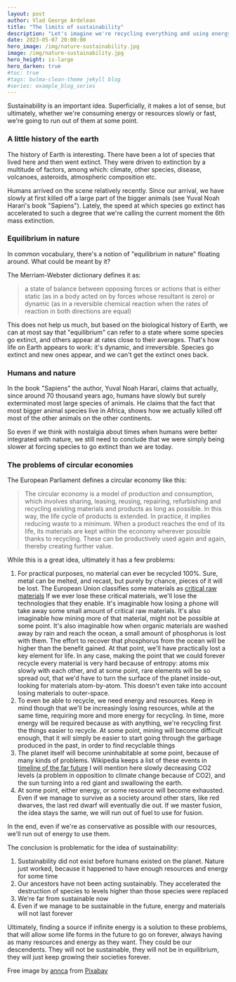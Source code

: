 ```yaml
---
layout: post
author: Vlad George Ardelean
title: "The limits of sustainability"
description: "Let's imagine we're recycling everything and using energy with maximum efficiency. Now what?"
date: 2023-05-07 20:00:00
hero_image: /img/nature-sustainability.jpg
image: /img/nature-sustainability.jpg
hero_height: is-large
hero_darken: true
#toc: true
#tags: bulma-clean-theme jekyll blog
#series: example_blog_series
---
```

Sustainability is an important idea. Superficially, 
it makes a lot of sense, but ultimately, whether we're 
consuming energy or resources slowly or fast,
we're going to run out of them at some point.

### A little history of the earth
The history of Earth is interesting. There have been 
a lot of species that lived here and then went extinct.
They were driven to extinction by a multitude of factors,
among which: climate, other species, disease, volcanoes,
asteroids, atmospheric composition etc.

Humans arrived on the scene relatively recently. Since
our arrival, we have slowly at first killed off a large
part of the bigger animals (see Yuval Noah Harari's book 
"Sapiens"). Lately, the speed at which 
species go extinct has accelerated to such a degree
that we're calling the current moment the 6th mass
extinction.


### Equilibrium in nature
In common vocabulary, there's a notion of "equilibrium
in nature" floating around. What could be meant by it?

The Merriam-Webster dictionary defines it as:
> a state of balance between opposing forces or 
> actions that is either static (as in a body acted on 
> by forces whose resultant is zero) or dynamic 
> (as in a reversible chemical reaction when the 
> rates of reaction in both directions are equal)

This does not help us much, but based on the biological
history of Earth, we can at most say that "equilibrium" 
can refer to a state where some species go extinct, and 
others appear at rates close to their averages. That's 
how life on Earth appears to work: it's dynamic, and 
irreversible. Species go extinct and new ones appear, 
and we can't get the extinct ones back.

### Humans and nature
In the book "Sapiens" the author, Yuval Noah Harari, claims
that actually, since around 70 thousand years ago, humans
have slowly but surely exterminated most large species
of animals. He claims that the fact that most bigger animal
species live in Africa, shows how we actually killed 
off most of the other animals on the other continents.

So even if we think with nostalgia about times when humans
were better integrated with nature, we still
need to conclude that we were simply being slower at
forcing species to go extinct than we are today.

### The problems of circular economies
The European Parliament defines a circular economy like this:
>The circular economy is a model of production and 
> consumption, which involves sharing, leasing, reusing, 
> repairing, refurbishing and recycling existing materials 
> and products as long as possible. In this way, the life 
> cycle of products is extended.
> In practice, it implies reducing waste to a minimum. 
> When a product reaches the end of its life, its 
> materials are kept within the economy wherever possible 
> thanks to recycling. These can be productively used 
> again and again, thereby creating further value.
 
While this is a great idea, ultimately it has a few problems:
1. For practical purposes, no material can ever be 
recycled 100%. Sure, metal can be melted, and recast, but
purely by chance, pieces of it will be lost. The European
Union classifies some materials as 
[critical raw materials](https://en.wikipedia.org/wiki/Critical_Raw_Materials_Act)
If we ever lose these critical materials, we'll lose 
the technologies that they enable.
It's imaginable how losing a phone will take away some small
amount of critical raw materials. It's also imaginable how 
mining more of that material, might not be possible at some
point. It's also imaginable how when organic materials are 
washed away by rain and reach the ocean, a small amount of
phosphorus is lost with them. The effort to recover that 
phosphorus from the ocean will be higher than the benefit
gained. At that point, we'll have practically lost a key
element for life. In any case, making the point that we could
forever recycle every material is very hard because of 
entropy: atoms mix slowly with each other, and at some
point, rare elements will be so spread out, that we'd have
to turn the surface of the planet inside-out, looking 
for materials atom-by-atom. This doesn't even take into
account losing materials to outer-space.
2. To even be able to recycle, we need energy and resources.
Keep in mind though that we'll be increasingly losing 
resources, while at the same time, requiring more and more 
energy for recycling. In time, more energy will be required
because as with anything, we're recycling first the things
easier to recycle. At some point, mining will become
difficult enough, that it will simply be easier to start
going through the garbage produced in the past, in order
to find recyclable things
3. The planet itself will become uninhabitable at some
point, because of many kinds of problems. Wikipedia
keeps a list of these events in 
[timeline of the far future](https://en.wikipedia.org/wiki/Timeline_of_the_far_future)
I will mention here slowly decreasing CO2 levels (a problem
in opposition to climate change because of CO2), and
the sun turning into a red giant and swallowing the earth.
4. At some point, either energy, or some resource will
become exhausted. Even if we manage to survive as a society
around other stars, like red dwarves, the last red dwarf 
will eventually die out. If we master fusion, the idea 
stays the same, we will run out of fuel to use for fusion.

In the end, even if we're as conservative as possible
with our resources, we'll run out of energy to use them.

The conclusion is problematic for the idea of sustainability:
1. Sustainability did not exist before humans existed 
on the planet. Nature just worked, because it happened
to have enough resources and energy for some time
2. Our ancestors have not been acting sustainably. They
accelerated the destruction of species to levels higher
than those species were replaced
3. We're far from sustainable now
4. Even if we manage to be sustainable in the future,
energy and materials will not last forever

Ultimately, finding a source if infinite energy is a 
solution to these problems, that will allow some life forms
in the future to go on forever, always having as many 
resources and energy as they want. They could be our 
descendents. They will not be sustainable, they will not
be in equilibrium, they will just keep growing their 
societies forever. 

Free image by <a href="https://pixabay.com/users/anncapictures-1564471/?utm_source=link-attribution&amp;utm_medium=referral&amp;utm_campaign=image&amp;utm_content=3294632">annca</a> from <a href="https://pixabay.com//?utm_source=link-attribution&amp;utm_medium=referral&amp;utm_campaign=image&amp;utm_content=3294632">Pixabay</a>


